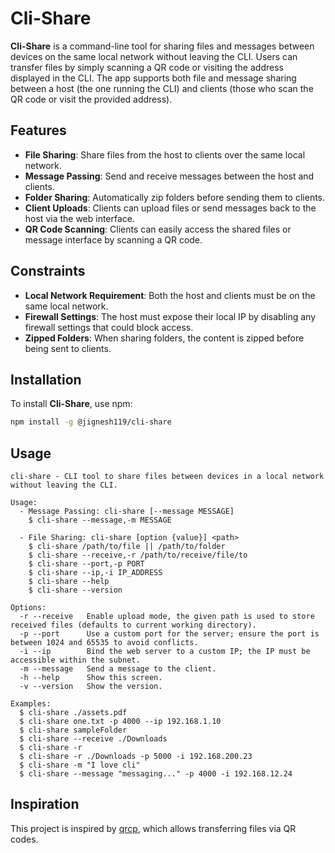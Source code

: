 # Cli-Share

**Cli-Share** is a command-line tool for sharing files and messages between devices on the same local network without leaving the CLI. Users can transfer files by simply scanning a QR code or visiting the address displayed in the CLI. The app supports both file and message sharing between a host (the one running the CLI) and clients (those who scan the QR code or visit the provided address).

## Features

- **File Sharing**: Share files from the host to clients over the same local network.
- **Message Passing**: Send and receive messages between the host and clients.
- **Folder Sharing**: Automatically zip folders before sending them to clients.
- **Client Uploads**: Clients can upload files or send messages back to the host via the web interface.
- **QR Code Scanning**: Clients can easily access the shared files or message interface by scanning a QR code.

## Constraints

- **Local Network Requirement**: Both the host and clients must be on the same local network.
- **Firewall Settings**: The host must expose their local IP by disabling any firewall settings that could block access.
- **Zipped Folders**: When sharing folders, the content is zipped before being sent to clients.

## Installation

To install **Cli-Share**, use npm:

```bash
npm install -g @jignesh119/cli-share
```

## Usage

```
cli-share - CLI tool to share files between devices in a local network without leaving the CLI.

Usage:
  - Message Passing: cli-share [--message MESSAGE]
    $ cli-share --message,-m MESSAGE

  - File Sharing: cli-share [option {value}] <path>
    $ cli-share /path/to/file || /path/to/folder
    $ cli-share --receive,-r /path/to/receive/file/to
    $ cli-share --port,-p PORT
    $ cli-share --ip,-i IP_ADDRESS
    $ cli-share --help
    $ cli-share --version

Options:
  -r --receive   Enable upload mode, the given path is used to store received files (defaults to current working directory).
  -p --port      Use a custom port for the server; ensure the port is between 1024 and 65535 to avoid conflicts.
  -i --ip        Bind the web server to a custom IP; the IP must be accessible within the subnet.
  -m --message   Send a message to the client.
  -h --help      Show this screen.
  -v --version   Show the version.

Examples:
  $ cli-share ./assets.pdf
  $ cli-share one.txt -p 4000 --ip 192.168.1.10
  $ cli-share sampleFolder
  $ cli-share --receive ./Downloads
  $ cli-share -r
  $ cli-share -r ./Downloads -p 5000 -i 192.168.200.23
  $ cli-share -m "I love cli"
  $ cli-share --message "messaging..." -p 4000 -i 192.168.12.24
```

## Inspiration

This project is inspired by [qrcp](https://github.com/claudiodangelis/qrcp), which allows transferring files via QR codes.
